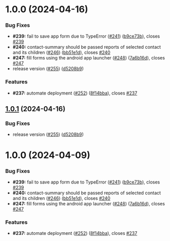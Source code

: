 # 1.0.0 (2024-04-16)


### Bug Fixes

* **#239:** fail to save app form due to TypeError ([#241](https://github.com/medic/cht-conf-test-harness/issues/241)) ([b9ce73b](https://github.com/medic/cht-conf-test-harness/commit/b9ce73be44caecb2e61fbc7960a7151c6287763e)), closes [#239](https://github.com/medic/cht-conf-test-harness/issues/239)
* **#240:** contact-summary should be passed reports of selected contact and its children ([#246](https://github.com/medic/cht-conf-test-harness/issues/246)) ([bb51e1d](https://github.com/medic/cht-conf-test-harness/commit/bb51e1dbeaf3a20782be047447233ff0199e2a0a)), closes [#240](https://github.com/medic/cht-conf-test-harness/issues/240)
* **#247:** fill forms using the android app launcher ([#248](https://github.com/medic/cht-conf-test-harness/issues/248)) ([7a6b16d](https://github.com/medic/cht-conf-test-harness/commit/7a6b16d1f532681df29ac340466075d6b41f76e7)), closes [#247](https://github.com/medic/cht-conf-test-harness/issues/247)
* release version ([#255](https://github.com/medic/cht-conf-test-harness/issues/255)) ([d5208b9](https://github.com/medic/cht-conf-test-harness/commit/d5208b9abb4d0d9b1efd4af6e40a49173b8b6673))


### Features

* **#237:** automate deployment ([#252](https://github.com/medic/cht-conf-test-harness/issues/252)) ([8f14bba](https://github.com/medic/cht-conf-test-harness/commit/8f14bba187a74b0ec92693f986e01d1ed0d33f52)), closes [#237](https://github.com/medic/cht-conf-test-harness/issues/237)

## [1.0.1](https://github.com/medic/cht-conf-test-harness/compare/v1.0.0...v1.0.1) (2024-04-16)


### Bug Fixes

* release version ([#255](https://github.com/medic/cht-conf-test-harness/issues/255)) ([d5208b9](https://github.com/medic/cht-conf-test-harness/commit/d5208b9abb4d0d9b1efd4af6e40a49173b8b6673))

# 1.0.0 (2024-04-09)


### Bug Fixes

* **#239:** fail to save app form due to TypeError ([#241](https://github.com/medic/cht-conf-test-harness/issues/241)) ([b9ce73b](https://github.com/medic/cht-conf-test-harness/commit/b9ce73be44caecb2e61fbc7960a7151c6287763e)), closes [#239](https://github.com/medic/cht-conf-test-harness/issues/239)
* **#240:** contact-summary should be passed reports of selected contact and its children ([#246](https://github.com/medic/cht-conf-test-harness/issues/246)) ([bb51e1d](https://github.com/medic/cht-conf-test-harness/commit/bb51e1dbeaf3a20782be047447233ff0199e2a0a)), closes [#240](https://github.com/medic/cht-conf-test-harness/issues/240)
* **#247:** fill forms using the android app launcher ([#248](https://github.com/medic/cht-conf-test-harness/issues/248)) ([7a6b16d](https://github.com/medic/cht-conf-test-harness/commit/7a6b16d1f532681df29ac340466075d6b41f76e7)), closes [#247](https://github.com/medic/cht-conf-test-harness/issues/247)


### Features

* **#237:** automate deployment ([#252](https://github.com/medic/cht-conf-test-harness/issues/252)) ([8f14bba](https://github.com/medic/cht-conf-test-harness/commit/8f14bba187a74b0ec92693f986e01d1ed0d33f52)), closes [#237](https://github.com/medic/cht-conf-test-harness/issues/237)
